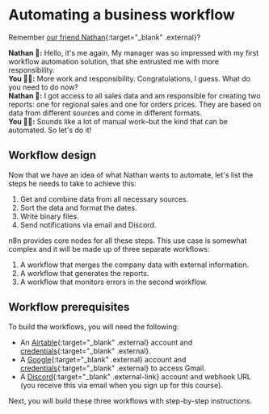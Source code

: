 # Automating a business workflow

Remember [our friend Nathan](/workflow/courses/level-one/chapter-3){:target="_blank" .external}?

**Nathan 🙋:** Hello, it's me again. My manager was so impressed with my first workflow automation solution, that she entrusted me with more responsibility.<br/>
**You 👩‍🔧:** More work and responsibility. Congratulations, I guess. What do you need to do now?<br/>
**Nathan 🙋:** I got access to all sales data and am responsible for creating two reports: one for regional sales and one for orders prices. They are based on data from different sources and come in different formats.<br/>
**You 👩‍🔧:** Sounds like a lot of manual work–but the kind that can be automated. So let's do it!


## Workflow design

Now that we have an idea of what Nathan wants to automate, let's list the steps he needs to take to achieve this:

1. Get and combine data from all necessary sources.
2. Sort the data and format the dates.
3. Write binary files.
4. Send notifications via email and Discord.

n8n provides core nodes for all these steps. This use case is somewhat complex and it will be made up of three separate workflows:

1. A workflow that merges the company data with external information.
2. A workflow that generates the reports.
3. A workflow that monitors errors in the second workflow.

## Workflow prerequisites

To build the workflows, you will need the following:

* An [Airtable](https://airtable.com/){:target="_blank" .external} account and [credentials](/integrations/credentials/airtable/){:target="_blank" .external}.
* A [Google](https://www.google.com/account/about/){:target="_blank" .external} account and [credentials](/integrations/credentials/google/){:target="_blank" .external} to access Gmail.
* A [Discord](https://discord.com/){:target="_blank" .external-link} account and webhook URL (you receive this via email when you sign up for this course).

Next, you will build these three workflows with step-by-step instructions.
